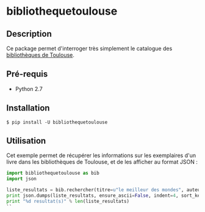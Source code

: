 bibliothequetoulouse
====================================

## Description

Ce package permet d'interroger très simplement le catalogue des [bibliothèques de Toulouse](http://bibliotheque.toulouse.fr).
 
## Pré-requis

 - Python 2.7

## Installation

    $ pip install -U bibliothequetoulouse

## Utilisation

Cet exemple permet de récupérer les informations sur les exemplaires d'un livre dans les bibliothèques de Toulouse, et de les afficher au format JSON :

```python
import bibliothequetoulouse as bib
import json

liste_resultats = bib.rechercher(titre=u"le meilleur des mondes", auteur=u"aldous huxley")
print json.dumps(liste_resultats, ensure_ascii=False, indent=4, sort_keys=True)
print "%d resultat(s)" % len(liste_resultats)
``
